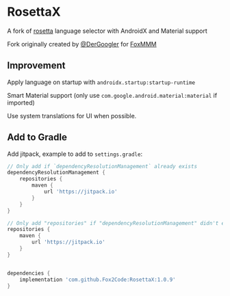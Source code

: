 # RosettaX

A fork of [rosetta](https://github.com/ahmedaljazzar/rosetta) language selector with AndroidX and Material support

Fork originally created by [@DerGoogler](https://github.com/DerGoogler) for [FoxMMM](https://github.com/Fox2Code/FoxMagiskModuleManager)

## Improvement

Apply language on startup with `androidx.startup:startup-runtime`

Smart Material support (only use `com.google.android.material:material` if imported)

Use system translations for UI when possible.

## Add to Gradle

Add jitpack, example to add to `settings.gradle`:
```groovy
// Only add if `dependencyResolutionManagement` already exists
dependencyResolutionManagement {
    repositories {
        maven {
            url 'https://jitpack.io'
        }
    }
}
```


```groovy
// Only add "repositories" if "dependencyResolutionManagement" didn't exists in "settings.gradle"
repositories {
    maven {
        url 'https://jitpack.io'
    }
}


dependencies {
    implementation 'com.github.Fox2Code:RosettaX:1.0.9'
}
```

